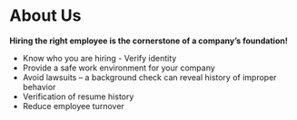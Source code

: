 
<h1 id="section2">About Us</h1>
<b>Hiring the right employee is the cornerstone of a company’s foundation!</b>
<ul>
<li>Know who you are hiring - Verify identity</li>

<li>Provide a safe work environment for your company</li>

<li>Avoid lawsuits –  a background check can reveal history of improper behavior</li>

<li>Verification of resume history</li>

<li>Reduce employee turnover</li>
</ul>
